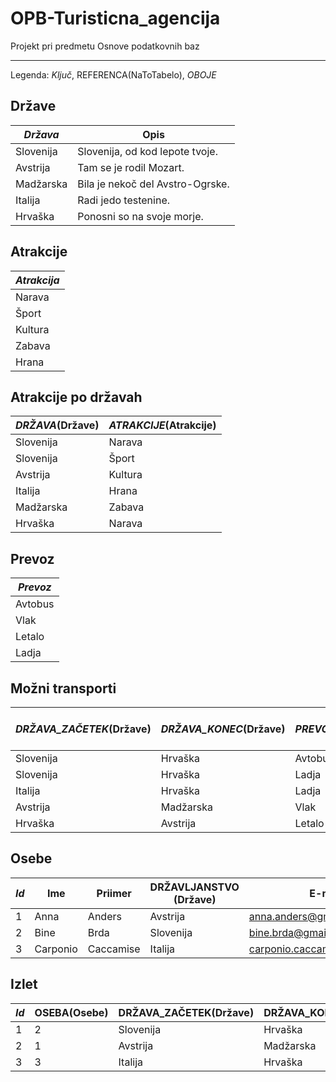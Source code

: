 # OPB-Turisticna_agencija
Projekt pri predmetu Osnove podatkovnih baz 

---
Legenda: *Ključ*, REFERENCA(NaToTabelo), *OBOJE*

## Države
|*Država*| Opis |
|----------|-----|
|Slovenija| Slovenija, od kod lepote tvoje.|
|Avstrija|  Tam se je rodil Mozart.|
|Madžarska| Bila je nekoč del Avstro-Ogrske.|
|Italija| Radi jedo testenine. |
|Hrvaška| Ponosni so na svoje morje.|

## Atrakcije
|*Atrakcija*|
|--|
|Narava|
|Šport|
|Kultura|
|Zabava|
|Hrana|

## Atrakcije po državah
| *DRŽAVA*(Države) | *ATRAKCIJE*(Atrakcije)|
|---|---|
|Slovenija|Narava|
|Slovenija|Šport|
|Avstrija|Kultura|
|Italija|Hrana|
|Madžarska|Zabava|
|Hrvaška|Narava|

## Prevoz
|*Prevoz*|
|---|
|Avtobus|
|Vlak|
|Letalo|
|Ladja|

## Možni transporti
|*DRŽAVA_ZAČETEK*(Države)|*DRŽAVA_KONEC*(Države)|*PREVOZ*(Prevoz)| Trajanje (v urah) | Cena (v evrih)|
|--|--|--|--|--|
|Slovenija|Hrvaška|Avtobus|2|12|
|Slovenija|Hrvaška|Ladja|3|35|
|Italija|Hrvaška|Ladja|3|40|
|Avstrija|Madžarska|Vlak|1|20|
|Hrvaška|Avstrija|Letalo|1|50|

## Osebe
|*Id*|Ime|Priimer|DRŽAVLJANSTVO (Države)|E-mail|Geslo|
|--|--|--|--|--|--|
|1|Anna|Anders|Avstrija|anna.anders@gmail.com|hCj!5h1A|
|2|Bine|Brda|Slovenija|bine.brda@gmail.com|EggsAndBacon81|
|3|Carponio|Caccamise|Italija|carponio.caccamise@gmail.com|Roma123|

## Izlet
|*Id*|OSEBA(Osebe)|DRŽAVA_ZAČETEK(Države)|DRŽAVA_KONEC(Države)|PREVOZ(Prevoz)|Datum|Ocena|
|--|--|--|--|--|--|--|
|1|2|Slovenija|Hrvaška|Ladja|1.8.2019|10|
|2|1|Avstrija|Madžarska|Vlak|12.9.2019|10|
|3|3|Italija|Hrvaška|Ladja|3.12.2019|10|






